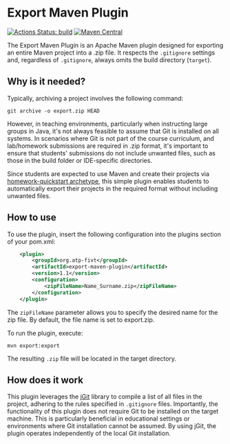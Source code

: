 # Export Maven Plugin

[![Actions Status: build](https://github.com/atp-mipt/export-maven-plugin/workflows/build/badge.svg)](https://github.com/atp-mipt/export-maven-plugin/actions?query=workflow%3A"build")
[![Maven Central](https://maven-badges.herokuapp.com/maven-central/org.atp-fivt/export-maven-plugin/badge.svg)](https://maven-badges.herokuapp.com/maven-central/org.atp-fivt/export-maven-plugin)

The Export Maven Plugin is an Apache Maven plugin designed for exporting an entire Maven project into a .zip file. It respects the `.gitignore` settings and, regardless of `.gitignore`, always omits the build directory (`target`).

## Why is it needed?

Typically, archiving a project involves the following command:

```shell
git archive -o export.zip HEAD
```

However, in teaching environments, particularly when instructing large groups in Java, it's not always feasible to assume that Git is installed on all systems. In scenarios where Git is not part of the course curriculum, and lab/homework submissions are required in .zip format, it's important to ensure that students' submissions do not include unwanted files, such as those in the build folder or IDE-specific directories.

Since students are expected to use Maven and create their projects via [homework-quickstart archetype](https://github.com/atp-mipt/homework-quickstart), this simple plugin enables students to automatically export their projects in the required format without including unwanted files.

## How to use

To use the plugin, insert the following configuration into the plugins section of your pom.xml:

```xml
    <plugin>
        <groupId>org.atp-fivt</groupId>
        <artifactId>export-maven-plugin</artifactId>
        <version>1.1</version>
        <configuration>
            <zipFileName>Name_Surname.zip</zipFileName>
        </configuration>
    </plugin>
```

The `zipFileName` parameter allows you to specify the desired name for the zip file. By default, the file name is set to export.zip.

To run the plugin, execute:

```shell
mvn export:export
```

The resulting `.zip` file will be located in the target directory.

## How does it work

This plugin leverages the [jGit](https://www.eclipse.org/jgit/) library to compile a list of all files in the project, adhering to the rules specified in `.gitignore` files. Importantly, the functionality of this plugin does not require Git to be installed on the target machine. This is particularly beneficial in educational settings or environments where Git installation cannot be assumed. By using jGit, the plugin operates independently of the local Git installation.
